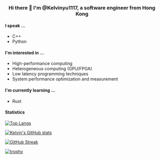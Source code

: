<p align="center">
<h3 align="center">Hi there 👋 I'm @Kelvinyu1117, a software engineer from Hong Kong</h3> 
</p>

#### I speak ...
* C++
* Python

#### I'm interested in ...
* High-performance computing
* Heterogeneous computing (GPU/FPGA)
* Low latency programming techniques
* System performance optimization and measurement

#### I'm currently learning ...
* Rust

#### Statistics

[![Top Langs](https://github-readme-stats-six-ebon.vercel.app/api/top-langs/?username=Kelvinyu1117&theme=nord)](https://github.com/anuraghazra/github-readme-stats)

[![Kelvin's GitHub stats](https://github-readme-stats-six-ebon.vercel.app/api?username=Kelvinyu1117&theme=nord)](https://github.com/anuraghazra/github-readme-stats)

[![GitHub Streak](https://streak-stats.demolab.com/?user=Kelvinyu1117&theme=nord)](https://git.io/streak-stats)

[![trophy](https://github-profile-trophy.vercel.app/?username=ryo-ma&theme=nord)](https://github.com/ryo-ma/github-profile-trophy)


